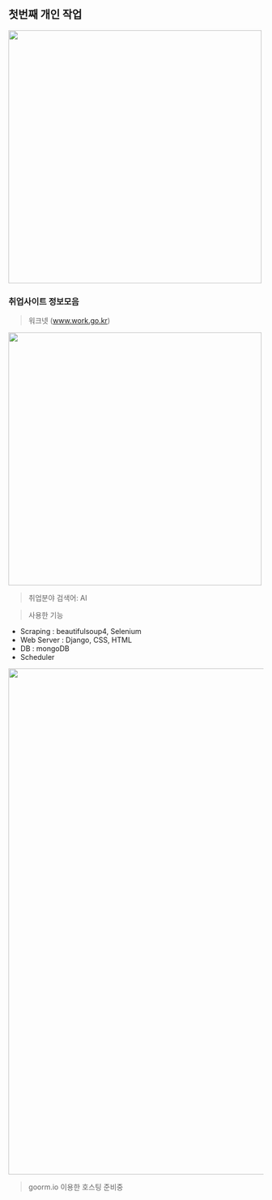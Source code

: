 
## 첫번째 개인 작업

<img src ="https://github.com/kinfolklives/ownproject/blob/master/images/%EC%BA%A1%EC%B3%902.png" width="500">

### 취업사이트 정보모음 

> 워크넷 (www.work.go.kr)

<img src ="https://github.com/kinfolklives/ownproject/blob/master/images/%EC%BA%A1%EC%B3%903.png" width="500">

> 취업분야 검색어: AI

> 사용한 기능
- Scraping : beautifulsoup4, Selenium
- Web Server : Django, CSS, HTML
- DB : mongoDB
- Scheduler

<img src ="https://github.com/kinfolklives/ownproject/blob/master/images/%EC%BA%A1%EC%B3%901.png" width="1000">

> goorm.io 이용한 호스팅 준비중

